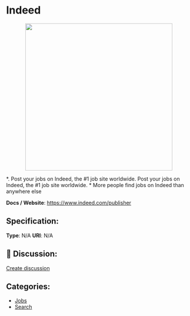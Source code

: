 # Indeed
<p align="center">
    <img width="400" src="https://raw.githubusercontent.com/apis-list/apis-list/apis/indeed/logo_256x256.png" />
</p>

*.  Post your jobs on Indeed, the #1 job site worldwide. Post your jobs on Indeed, the #1 job site worldwide. * More people find jobs on Indeed than anywhere else

**Docs / Website**: https://www.indeed.com/publisher

## Specification:
**Type**:  N/A 
**URI**:  N/A 

## 💬 Discussion:
[Create discussion](link)

## Categories:
- [Jobs](https://github.com/apis-list/apis-list#jobs)
- [Search](https://github.com/apis-list/apis-list#search)






